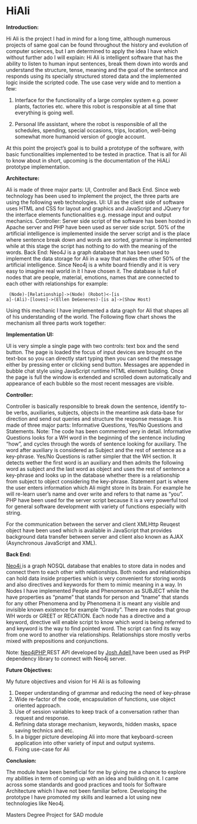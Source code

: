 # HiAli


<b>Introduction:</b>

  Hi Ali is the project I had in mind for a long time, although numerous projects of same goal can be found throughout the history and evolution of computer sciences, but I am determined to apply the idea I have which without further ado I will explain:
  Hi Ali is intelligent software that has the ability to listen to human input sentences, break them down into words and understand the structure, tense, meaning and the goal of the sentence and responds using its specially structured stored data and the implemented logic inside the scripted code.
 The use case very wide and to mention a few: 
 
1.	Interface for the functionality of a large complex system e.g. power plants, factories etc. where this robot is responsible at all time that everything is going well.

2.	Personal life assistant, where the robot is responsible of all the schedules, spending, special occasions, trips, location, well-being somewhat more humanoid version of google account.


At this point the project’s goal is to build a prototype of the software, with basic functionalities implemented to be tested in practice. That is all for Ali to know about in short, upcoming is the documentation of the HiALi prototype implementation.




<b>Architecture:</b>


Ali is made of three major parts: UI, Controller and Back End. Since web technology has been used to implement the project, the three parts are using the following web technologies.
UI: UI as the client side of software uses HTML and CSS for layout and graphics and JavaScript and JQuery for the interface elements functionalities e.g. message input and output mechanics.
Controller: Server side script of the software has been hosted in Apache server and PHP have been used as server side script. 50% of the artificial intelligence is implemented inside the server script and is the place where sentence break down and words are sorted, grammar is implemented while at this stage the script has nothing to do with the meaning of the words.
Back End: Neo4J is a graph database that has been used to implement the data storage for Ali in a way that makes the other 50% of the artificial intelligence. Since Neo4j is a white board friendly and it is very easy to imagine real world in it I have chosen it. The database is full of nodes that are people, material, emotions, names that are connected to each other with relationships for example:

<code> (Node)-[Relationship]->(Node)
(Robot)<-[is a]-(Ali)-[loves]->(Ellen DeGeneres)-[is a]->(Show Host) </code>

Using this mechanic I have implemented a data graph for Ali that shapes all of his understanding of the world.
The Following flow chart shows the mechanism all three parts work together:



<b>Implementation UI: </b>


 
UI is very simple a single page with two controls: text box and the send button. The page is loaded the focus of input devices are brought on the text-box so you can directly start typing then you can send the message either by pressing enter or clicking send button.
Messages are appended in bubble chat style using JavaScript runtime HTML element building. Once the page is full the window is extended and scrolled down automatically and appearance of each bubble so the most recent messages are visible.
 


<b>Controller:</b>

Controller is basically responsible to break down the sentence, identify to-be verbs, auxiliaries, subjects, objects in the meantime ask data-base for direction and send out queries and structure the response message. It is made of three major parts: Informative Questions, Yes/No Questions and Statements. 
Note: The code has been commented very in detail.
Informative Questions looks for a WH word in the beginning of the sentence including “how”, and cycles through the words of sentence looking for auxiliary. The word after auxiliary is considered as Subject and the rest of sentence as a key-phrase.
Yes/No Questions is rather simpler that the WH section. It detects wether the first word is an auxiliary and then admits the following word as subject and the last word as object and uses the rest of sentence a key-phrase and looks up in the database whether there is a relationship from subject to object considering the key-phrase.
Statement part is where the user enters information which Ali might store in its brain. For example he will re-learn user’s name and over write and refers to that name as “you”.
PHP have been used for the server script because it is a very powerful tool for general software development with variety of functions especially with string.
 
For the communication between the server and client XMLHttp Reuqest object have been used which is available in JavaScript that provides background data transfer between server and client also known as AJAX (Asynchronous JavaScript and XML). 

<b>Back End:</b>

<a href="https://github.com/neo4j/neo4j"> Neo4j </a> is a graph NOSQL database that enables to store data in nodes and connect them to each other with relationships. Both nodes and relationships can hold data inside properties which is very convenient for storing words and also directives and keywords for them to mimic meaning in a way. 
In Nodes I have implemented People and Phenomenon as SUBJECT while the have properties as “pname” that stands for person and “tname” that stands for any other Phenomena and by Phenomena it is meant any visible and invisible known existence for example “Gravity”. There are nodes that group WH words or GREET or RECATION. Each node has a directive and a keyword, directive will enable script to know which word is being referred to and keyword is the way to find pointed word. The script can find its way from one word to another via relationships.
Relationships store mostly verbs mixed with prepositions and conjunctions. 


Note: <a href="https://github.com/jadell/neo4jphp"> Neo4jPHP </a> REST API developed by <a href="https://github.com/jadell"> Josh Adell </a> have been used as PHP dependency library to connect with Neo4j server.

 

<b>Future Objectives:</b>

My future objectives and vision for Hi Ali is as following

1.	Deeper understanding of grammar and reducing the need of key-phrase
2.	Wide re-factor of the code, encapsulation of functions, use object oriented approach.
3.	Use of session variables to keep track of a conversation rather than request and response.
4.	Refining data storage mechanism, keywords, hidden masks, space saving technics and etc.
5.	In a bigger picture developing Ali into more that keyboard-screen application into other variety of input and output systems. 
6.	Fixing use-case for Ali


<b> Conclusion:</b>

The module have been beneficial for me by giving me a chance to explore my abilities in term of coming up with an idea and building on it. I came across some standards and good practices and tools for Software Architecture which I have not been familiar before. Developing the prototype I have promoted my skills and learned a lot using new technologies like Neo4j.  



Masters Degree Project for SAD module
